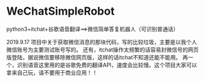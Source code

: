# WeChatSimpleRobot
python3+itchat+谷歌语音翻译==>微信简单答复机器人（可识别普通话）

2019.9.17
项目中关于获取微信消息的那块代码，写的比较垃圾，主要是以我个人微信账号为主要测试账号写的。
还有，itchat操作太频繁的话容易封微信号的网页版登陆，据说微信要移除微信网页版，这样的话itchat不知道还能不能用。
再一个，识别语音这里用的是谷歌免费的翻译API，速度会比较慢。这个项目大家可以拿来自己玩，请不要用于商业应用！！
